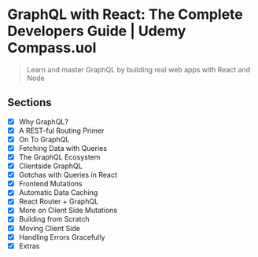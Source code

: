 # GraphQL with React: The Complete Developers Guide | Udemy Compass.uol

> Learn and master GraphQL by building real web apps with React and Node

## Sections

- [x] Why GraphQL?
- [x] A REST-ful Routing Primer
- [x] On To GraphQL
- [x] Fetching Data with Queries
- [x] The GraphQL Ecosystem
- [x] Clientside GraphQL
- [x] Gotchas with Queries in React
- [x] Frontend Mutations
- [x] Automatic Data Caching
- [x] React Router + GraphQL
- [x] More on Client Side Mutations
- [x] Building from Scratch
- [x] Moving Client Side
- [x] Handling Errors Gracefully
- [x] Extras
